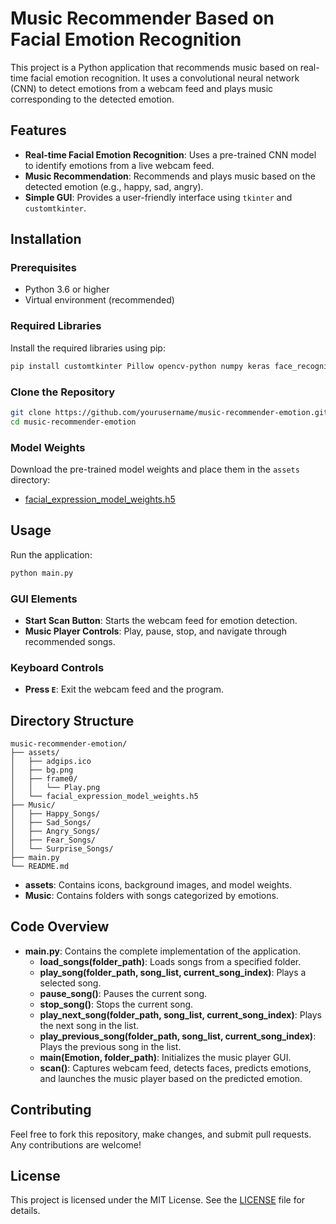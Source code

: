 # Music Recommender Based on Facial Emotion Recognition

This project is a Python application that recommends music based on real-time facial emotion recognition. It uses a convolutional neural network (CNN) to detect emotions from a webcam feed and plays music corresponding to the detected emotion.

## Features

- **Real-time Facial Emotion Recognition**: Uses a pre-trained CNN model to identify emotions from a live webcam feed.
- **Music Recommendation**: Recommends and plays music based on the detected emotion (e.g., happy, sad, angry).
- **Simple GUI**: Provides a user-friendly interface using `tkinter` and `customtkinter`.

## Installation

### Prerequisites

- Python 3.6 or higher
- Virtual environment (recommended)

### Required Libraries

Install the required libraries using pip:

```bash
pip install customtkinter Pillow opencv-python numpy keras face_recognition pygame
```

### Clone the Repository

```bash
git clone https://github.com/yourusername/music-recommender-emotion.git
cd music-recommender-emotion
```

### Model Weights

Download the pre-trained model weights and place them in the `assets` directory:

- [facial_expression_model_weights.h5](https://link-to-your-model-weights)

## Usage

Run the application:

```bash
python main.py
```

### GUI Elements

- **Start Scan Button**: Starts the webcam feed for emotion detection.
- **Music Player Controls**: Play, pause, stop, and navigate through recommended songs.

### Keyboard Controls

- **Press `E`**: Exit the webcam feed and the program.

## Directory Structure

```
music-recommender-emotion/
├── assets/
│   ├── adgips.ico
│   ├── bg.png
│   ├── frame0/
│   │   └── Play.png
│   └── facial_expression_model_weights.h5
├── Music/
│   ├── Happy_Songs/
│   ├── Sad_Songs/
│   ├── Angry_Songs/
│   ├── Fear_Songs/
│   └── Surprise_Songs/
├── main.py
└── README.md
```

- **assets**: Contains icons, background images, and model weights.
- **Music**: Contains folders with songs categorized by emotions.

## Code Overview

- **main.py**: Contains the complete implementation of the application.
  - **load_songs(folder_path)**: Loads songs from a specified folder.
  - **play_song(folder_path, song_list, current_song_index)**: Plays a selected song.
  - **pause_song()**: Pauses the current song.
  - **stop_song()**: Stops the current song.
  - **play_next_song(folder_path, song_list, current_song_index)**: Plays the next song in the list.
  - **play_previous_song(folder_path, song_list, current_song_index)**: Plays the previous song in the list.
  - **main(Emotion, folder_path)**: Initializes the music player GUI.
  - **scan()**: Captures webcam feed, detects faces, predicts emotions, and launches the music player based on the predicted emotion.

## Contributing

Feel free to fork this repository, make changes, and submit pull requests. Any contributions are welcome!

## License

This project is licensed under the MIT License. See the [LICENSE](LICENSE) file for details.
